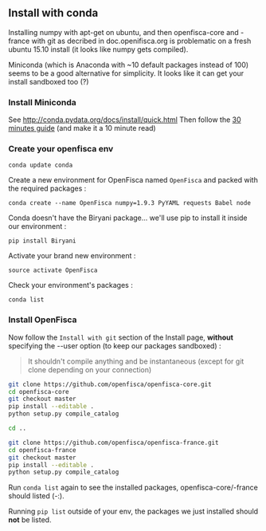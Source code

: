## Install with conda

Installing numpy with apt-get on ubuntu, and then openfisca-core and -france with git as decribed in doc.openifisca.org is problematic on a fresh ubuntu 15.10 install (it looks like numpy gets compiled).

Miniconda (which is Anaconda with ~10 default packages instead of 100) seems to be a good alternative for simplicity. It looks like it can get your install sandboxed too (?)

### Install Miniconda

See http://conda.pydata.org/docs/install/quick.html
Then follow the [30 minutes guide](http://conda.pydata.org/docs/test-drive.html) (and make it a 10 minute read)

### Create your openfisca env

```
conda update conda
```

Create a new environment for OpenFisca named `OpenFisca` and packed with the required packages :
```
conda create --name OpenFisca numpy=1.9.3 PyYAML requests Babel node
```

Conda doesn't have the Biryani package... we'll use pip to install it inside our environment :

```
pip install Biryani
```

Activate your brand new environment :

```
source activate OpenFisca
```

Check your environment's packages :

```
conda list
```

### Install OpenFisca

Now follow the `Install with git` section of the Install page, **without** specifying the --user option (to keep our packages sandboxed) :

> It shouldn't compile anything and be instantaneous (except for git clone depending on your connection)

```bash
git clone https://github.com/openfisca/openfisca-core.git
cd openfisca-core
git checkout master
pip install --editable .
python setup.py compile_catalog

cd ..

git clone https://github.com/openfisca/openfisca-france.git
cd openfisca-france
git checkout master
pip install --editable .
python setup.py compile_catalog
```

Run `conda list` again to see the installed packages, openfisca-core/-france should listed (-:).

Running `pip list` outside of your env, the packages we just installed should **not** be listed.
